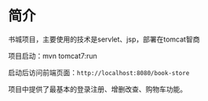 # 简介

书城项目，主要使用的技术是servlet、jsp，部署在tomcat智商


项目启动：mvn tomcat7:run


启动后访问前端页面：`http://localhost:8080/book-store`


项目中提供了最基本的登录注册、增删改查、购物车功能。


